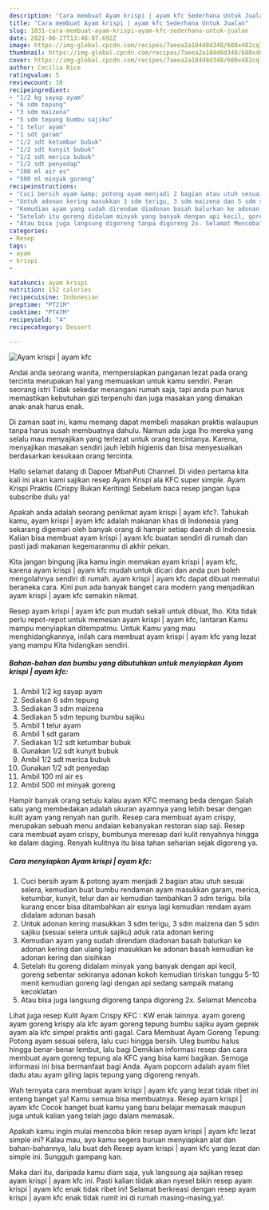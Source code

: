 ```yaml
---
description: "Cara membuat Ayam krispi | ayam kfc Sederhana Untuk Jualan"
title: "Cara membuat Ayam krispi | ayam kfc Sederhana Untuk Jualan"
slug: 1031-cara-membuat-ayam-krispi-ayam-kfc-sederhana-untuk-jualan
date: 2021-06-27T13:48:07.692Z
image: https://img-global.cpcdn.com/recipes/7aeea2a184d8d348/680x482cq70/ayam-krispi-ayam-kfc-foto-resep-utama.jpg
thumbnail: https://img-global.cpcdn.com/recipes/7aeea2a184d8d348/680x482cq70/ayam-krispi-ayam-kfc-foto-resep-utama.jpg
cover: https://img-global.cpcdn.com/recipes/7aeea2a184d8d348/680x482cq70/ayam-krispi-ayam-kfc-foto-resep-utama.jpg
author: Cecilia Rice
ratingvalue: 5
reviewcount: 10
recipeingredient:
- "1/2 kg sayap ayam"
- "6 sdm tepung"
- "3 sdm maizena"
- "5 sdm tepung bumbu sajiku"
- "1 telur ayam"
- "1 sdt garam"
- "1/2 sdt ketumbar bubuk"
- "1/2 sdt kunyit bubuk"
- "1/2 sdt merica bubuk"
- "1/2 sdt penyedap"
- "100 ml air es"
- "500 ml minyak goreng"
recipeinstructions:
- "Cuci bersih ayam &amp; potong ayam menjadi 2 bagian atau utuh sesuai selera, kemudian buat bumbu rendaman ayam masukkan garam, merica, ketumbar, kunyit, telur dan air kemudian tambahkan 3 sdm terigu. bila kurang encer bisa ditambahkan air esnya lagi kemudian rendam ayam didalam adonan basah"
- "Untuk adonan kering masukkan 3 sdm terigu, 3 sdm maizena dan 5 sdm sajiku (sesuai selera untuk sajiku) aduk rata adonan kering"
- "Kemudian ayam yang sudah direndam diadonan basah balurkan ke adonan kering dan ulang lagi masukkan ke adonan basah kemudian ke adonan kering dan sisihkan"
- "Setelah itu goreng didalam minyak yang banyak dengan api kecil, goreng sebentar sekiranya adonan kokoh kemudian tiriskan tunggu 5-10 menit kemudian goreng lagi dengan api sedang sampaik matang kecoklatan"
- "Atau bisa juga langsung digoreng tanpa digoreng 2x. Selamat Mencoba"
categories:
- Resep
tags:
- ayam
- krispi
- 

katakunci: ayam krispi  
nutrition: 152 calories
recipecuisine: Indonesian
preptime: "PT21M"
cooktime: "PT47M"
recipeyield: "4"
recipecategory: Dessert

---
```



![Ayam krispi | ayam kfc](https://img-global.cpcdn.com/recipes/7aeea2a184d8d348/680x482cq70/ayam-krispi-ayam-kfc-foto-resep-utama.jpg)

Andai anda seorang wanita, mempersiapkan panganan lezat pada orang tercinta merupakan hal yang memuaskan untuk kamu sendiri. Peran seorang istri Tidak sekedar menangani rumah saja, tapi anda pun harus memastikan kebutuhan gizi terpenuhi dan juga masakan yang dimakan anak-anak harus enak.

Di zaman  saat ini, kamu memang dapat membeli masakan praktis walaupun tanpa harus susah membuatnya dahulu. Namun ada juga lho mereka yang selalu mau menyajikan yang terlezat untuk orang tercintanya. Karena, menyajikan masakan sendiri jauh lebih higienis dan bisa menyesuaikan berdasarkan kesukaan orang tercinta. 

Hallo selamat datang di Dapoer MbahPuti Channel. Di video pertama kita kali ini akan kami sajikan resep Ayam Krispi ala KFC super simple. Ayam Krispi Praktis (Crispy Bukan Keriting) Sebelum baca resep jangan lupa subscribe dulu ya!

Apakah anda adalah seorang penikmat ayam krispi | ayam kfc?. Tahukah kamu, ayam krispi | ayam kfc adalah makanan khas di Indonesia yang sekarang digemari oleh banyak orang di hampir setiap daerah di Indonesia. Kalian bisa membuat ayam krispi | ayam kfc buatan sendiri di rumah dan pasti jadi makanan kegemaranmu di akhir pekan.

Kita jangan bingung jika kamu ingin memakan ayam krispi | ayam kfc, karena ayam krispi | ayam kfc mudah untuk dicari dan anda pun boleh mengolahnya sendiri di rumah. ayam krispi | ayam kfc dapat dibuat memalui beraneka cara. Kini pun ada banyak banget cara modern yang menjadikan ayam krispi | ayam kfc semakin nikmat.

Resep ayam krispi | ayam kfc pun mudah sekali untuk dibuat, lho. Kita tidak perlu repot-repot untuk memesan ayam krispi | ayam kfc, lantaran Kamu mampu menyiapkan ditempatmu. Untuk Kamu yang mau menghidangkannya, inilah cara membuat ayam krispi | ayam kfc yang lezat yang mampu Kita hidangkan sendiri.

<!--inarticleads1-->

##### Bahan-bahan dan bumbu yang dibutuhkan untuk menyiapkan Ayam krispi | ayam kfc:

1. Ambil 1/2 kg sayap ayam
1. Sediakan 6 sdm tepung
1. Sediakan 3 sdm maizena
1. Sediakan 5 sdm tepung bumbu sajiku
1. Ambil 1 telur ayam
1. Ambil 1 sdt garam
1. Sediakan 1/2 sdt ketumbar bubuk
1. Gunakan 1/2 sdt kunyit bubuk
1. Ambil 1/2 sdt merica bubuk
1. Gunakan 1/2 sdt penyedap
1. Ambil 100 ml air es
1. Ambil 500 ml minyak goreng


Hampir banyak orang setuju kalau ayam KFC memang beda dengan Salah satu yang membedakan adalah ukuran ayamnya yang lebih besar dengan kulit ayam yang renyah nan gurih. Resep cara membuat ayam crispy, merupakan sebuah menu andalan kebanyakan restoran siap saji. Resep cara membuat ayam crispy, bumbunya meresap dari kulit renyahnya hingga ke dalam daging. Renyah kulitnya itu bisa tahan seharian sejak digoreng ya. 

<!--inarticleads2-->

##### Cara menyiapkan Ayam krispi | ayam kfc:

1. Cuci bersih ayam &amp; potong ayam menjadi 2 bagian atau utuh sesuai selera, kemudian buat bumbu rendaman ayam masukkan garam, merica, ketumbar, kunyit, telur dan air kemudian tambahkan 3 sdm terigu. bila kurang encer bisa ditambahkan air esnya lagi kemudian rendam ayam didalam adonan basah
1. Untuk adonan kering masukkan 3 sdm terigu, 3 sdm maizena dan 5 sdm sajiku (sesuai selera untuk sajiku) aduk rata adonan kering
1. Kemudian ayam yang sudah direndam diadonan basah balurkan ke adonan kering dan ulang lagi masukkan ke adonan basah kemudian ke adonan kering dan sisihkan
1. Setelah itu goreng didalam minyak yang banyak dengan api kecil, goreng sebentar sekiranya adonan kokoh kemudian tiriskan tunggu 5-10 menit kemudian goreng lagi dengan api sedang sampaik matang kecoklatan
1. Atau bisa juga langsung digoreng tanpa digoreng 2x. Selamat Mencoba


Lihat juga resep Kulit Ayam Crispy KFC : KW enak lainnya. ayam goreng ayam goreng krispy ala kfc ayam goreng tepung bumbu sajiku ayam geprek ayam ala kfc simpel praktis anti gagal. Cara Membuat Ayam Goreng Tepung: Potong ayam sesuai selera, lalu cuci hingga bersih. Uleg bumbu halus hingga benar-benar lembut, lalu bagi Demikian informasi resep dan cara membuat ayam goreng tepung ala KFC yang bisa kami bagikan. Semoga informasi ini bisa bermanfaat bagi Anda. Ayam popcorn adalah ayam filet dadu atau ayam giling lapis tepung yang digoreng renyah. 

Wah ternyata cara membuat ayam krispi | ayam kfc yang lezat tidak ribet ini enteng banget ya! Kamu semua bisa membuatnya. Resep ayam krispi | ayam kfc Cocok banget buat kamu yang baru belajar memasak maupun juga untuk kalian yang telah jago dalam memasak.

Apakah kamu ingin mulai mencoba bikin resep ayam krispi | ayam kfc lezat simple ini? Kalau mau, ayo kamu segera buruan menyiapkan alat dan bahan-bahannya, lalu buat deh Resep ayam krispi | ayam kfc yang lezat dan simple ini. Sungguh gampang kan. 

Maka dari itu, daripada kamu diam saja, yuk langsung aja sajikan resep ayam krispi | ayam kfc ini. Pasti kalian tiidak akan nyesel bikin resep ayam krispi | ayam kfc enak tidak ribet ini! Selamat berkreasi dengan resep ayam krispi | ayam kfc enak tidak rumit ini di rumah masing-masing,ya!.

